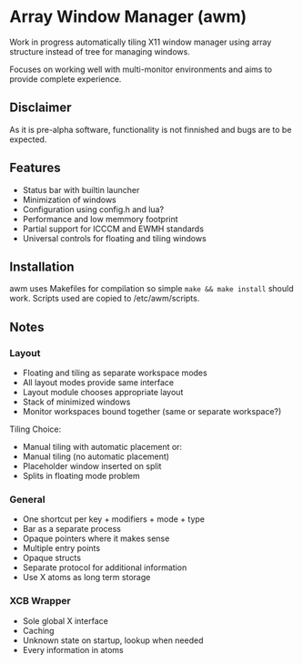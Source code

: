 # Array Window Manager (awm)

Work in progress automatically tiling X11 window manager using array structure
instead of tree for managing windows.

Focuses on working well with multi-monitor environments and aims to provide
complete experience.

## Disclaimer
As it is pre-alpha software, functionality is not finnished and bugs are to be
expected.

## Features
- Status bar with builtin launcher
- Minimization of windows
- Configuration using config.h and lua?
- Performance and low memmory footprint
- Partial support for ICCCM and EWMH standards
- Universal controls for floating and tiling windows

## Installation
awm uses Makefiles for compilation so simple `make && make install` should work.
Scripts used are copied to /etc/awm/scripts.

## Notes
### Layout
- Floating and tiling as separate workspace modes
- All layout modes provide same interface
- Layout module chooses appropriate layout
- Stack of minimized windows
- Monitor workspaces bound together (same or separate workspace?)

Tiling Choice:
- Manual tiling with automatic placement
or:
- Manual tiling (no automatic placement)
- Placeholder window inserted on split
- Splits in floating mode problem

### General
- One shortcut per key + modifiers + mode + type
- Bar as a separate process
- Opaque pointers where it makes sense
- Multiple entry points
- Opaque structs
- Separate protocol for additional information
- Use X atoms as long term storage

### XCB Wrapper
- Sole global X interface
- Caching
- Unknown state on startup, lookup when needed
- Every information in atoms
